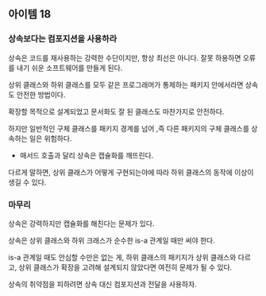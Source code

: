 ## 아이템 18

### 상속보다는 컴포지션을 사용하라

상속은 코드를 재사용하는 강력한 수단이지만, 항상 최선은 아니다. 잘못 하용하면 오류를 내기 쉬운 소프트웨어를 만들게 된다.

상위 클래스와 하위 클래스를 모두 같은 프로그래머가 통제하는 패키지 안에서라면 상속도 안전한 방법이다.

확장할 목적으로 설계되었고 문서화도 잘 된 클래스도 마찬가지로 안전하다.

하지만 일반적인 구체 클래스를 패키지 경계를 넘어 ,즉 다른 패키지의 구체 클래스를 상속하는 일은 위험하다.


- 매서드 호출과 달리 상속은 캡슐화를 깨뜨린다.

다르게 말하면, 상위 클래스가 어떻게 구현되는야에 따라 하위 클래스의 동작에 이상이 생길 수 있다.



### 마무리

상속은 강력하지만 캡슐화를 해친다는 문제가 있다.

상속은 상위 클래스와 하위 크래스가 순수한 is-a 관계일 때만 써야 한다.

is-a 관계일 때도 안심할 수만은 없는 게, 하위 클래스의 패키지가 상위 클래스와 다르고, 상위 클래스가 확장을 고려해 설계되지 않았다면
여전히 문제가 될 수 있다.

상속의 취약점을 피하려면 상속 대신 컴포지션과 전달을 사용하자. 